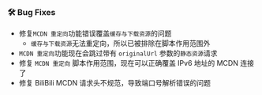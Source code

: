 ### 🛠️ Bug Fixes
  * 修复`MCDN 重定向`功能错误覆盖`缓存与下载资源`的问题
    * `缓存与下载资源`无法重定向，所以已被排除在脚本作用范围外
  * `MCDN 重定向`功能现在会跳过带有 `originalUrl` 参数的`静态资源`请求
  * 修复 `MCDN 重定向` 脚本作用范围，现在可以正确覆盖 IPv6 地址的 MCDN 连接了
  * 修复 BiliBili MCDN 请求头不规范，导致端口号解析错误的问题